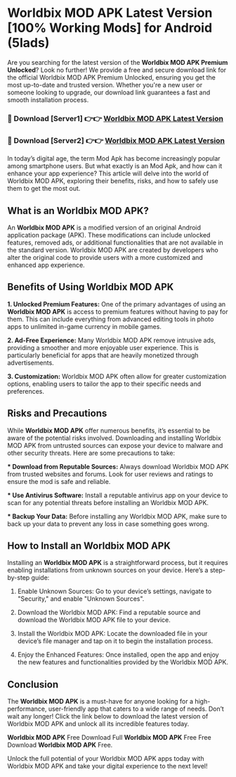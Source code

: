 # Worldbix MOD APK Latest Version [100% Working Mods] for Android (5lads)

Are you searching for the latest version of the <strong>Worldbix MOD APK Premium Unlocked</strong>? Look no further! We provide a free and secure download link for the official Worldbix MOD APK Premium Unlocked, ensuring you get the most up-to-date and trusted version. Whether you're a new user or someone looking to upgrade, our download link guarantees a fast and smooth installation process.


<h3>🔴 Download [Server1] 👉👉 <a href="https://getmodsapk.pages.dev?q=Worldbix+MOD+APK&ref=4R3">Worldbix MOD APK Latest Version</a></h3>

<h3>🔴 Download [Server2] 👉👉 <a href="https://getmodsapk.pages.dev?q=Worldbix+MOD+APK&ref=4R3">Worldbix MOD APK Latest Version</a></h3>


In today’s digital age, the term Mod Apk has become increasingly popular among smartphone users. But what exactly is an Mod Apk, and how can it enhance your app experience? This article will delve into the world of Worldbix MOD APK, exploring their benefits, risks, and how to safely use them to get the most out.


<h2>What is an Worldbix MOD APK?</h2>

An <strong>Worldbix MOD APK</strong> is a modified version of an original Android application package (APK). These modifications can include unlocked features, removed ads, or additional functionalities that are not available in the standard version. Worldbix MOD APK are created by developers who alter the original code to provide users with a more customized and enhanced app experience.


<h2>Benefits of Using Worldbix MOD APK</h2>

<strong> 1. Unlocked Premium Features:</strong> One of the primary advantages of using an <strong>Worldbix MOD APK</strong> is access to premium features without having to pay for them. This can include everything from advanced editing tools in photo apps to unlimited in-game currency in mobile games.

<strong> 2. Ad-Free Experience:</strong> Many Worldbix MOD APK remove intrusive ads, providing a smoother and more enjoyable user experience. This is particularly beneficial for apps that are heavily monetized through advertisements.

<strong> 3. Customization:</strong> Worldbix MOD APK often allow for greater customization options, enabling users to tailor the app to their specific needs and preferences.


<h2>Risks and Precautions</h2>

While <strong>Worldbix MOD APK</strong> offer numerous benefits, it’s essential to be aware of the potential risks involved. Downloading and installing Worldbix MOD APK from untrusted sources can expose your device to malware and other security threats. Here are some precautions to take:

<strong> * Download from Reputable Sources:</strong> Always download Worldbix MOD APK from trusted websites and forums. Look for user reviews and ratings to ensure the mod is safe and reliable.

<strong> * Use Antivirus Software:</strong> Install a reputable antivirus app on your device to scan for any potential threats before installing an Worldbix MOD APK.

<strong> * Backup Your Data:</strong> Before installing any Worldbix MOD APK, make sure to back up your data to prevent any loss in case something goes wrong.


<h2>How to Install an Worldbix MOD APK</h2>

Installing an <strong>Worldbix MOD APK</strong> is a straightforward process, but it requires enabling installations from unknown sources on your device. Here’s a step-by-step guide:

 1. Enable Unknown Sources: Go to your device’s settings, navigate to "Security," and enable "Unknown Sources".

 2. Download the Worldbix MOD APK: Find a reputable source and download the Worldbix MOD APK file to your device.

 3. Install the Worldbix MOD APK: Locate the downloaded file in your device’s file manager and tap on it to begin the installation process.

 4. Enjoy the Enhanced Features: Once installed, open the app and enjoy the new features and functionalities provided by the Worldbix MOD APK.


<h2><strong>Conclusion</strong></h2>

The <strong>Worldbix MOD APK</strong> is a must-have for anyone looking for a high-performance, user-friendly app that caters to a wide range of needs. Don’t wait any longer! Click the link below to download the latest version of Worldbix MOD APK and unlock all its incredible features today.

<strong>Worldbix MOD APK</strong> Free Download Full <strong>Worldbix MOD APK</strong> Free Free Download <strong>Worldbix MOD APK</strong> Free.

Unlock the full potential of your Worldbix MOD APK apps today with Worldbix MOD APK and take your digital experience to the next level!